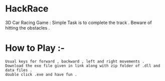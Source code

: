 # HackRace
3D Car Racing Game : Simple Task is to complete the track . Beware of hitting the obstacles .

# How to Play :- 
    Usual keys for forward , backward , left and right movements .
    Download the exe file given in link along with zip folder of .dll and data files .
    double click .exe and have fun .
